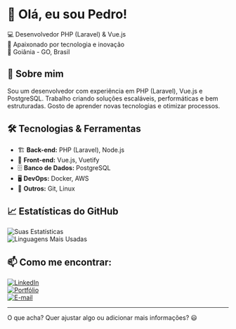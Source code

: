 # 👋 Olá, eu sou Pedro!

💻 Desenvolvedor PHP (Laravel) & Vue.js  
🚀 Apaixonado por tecnologia e inovação  
📍 Goiânia - GO, Brasil  

## 🚀 Sobre mim
Sou um desenvolvedor com experiência em PHP (Laravel), Vue.js e PostgreSQL. Trabalho criando soluções escaláveis, performáticas e bem estruturadas. Gosto de aprender novas tecnologias e otimizar processos.

## 🛠️ Tecnologias & Ferramentas
- 🏗 **Back-end:** PHP (Laravel), Node.js  
- 🎨 **Front-end:** Vue.js, Vuetify  
- 🗄 **Banco de Dados:** PostgreSQL  
- 🖥 **DevOps:** Docker, AWS  
- 🔧 **Outros:** Git, Linux  

## 📈 Estatísticas do GitHub
![Suas Estatísticas](https://github-readme-stats.vercel.app/api?username=pedro&show_icons=true&theme=dark)  
![Linguagens Mais Usadas](https://github-readme-stats.vercel.app/api/top-langs/?username=pedro&layout=compact&theme=dark)

## 📫 Como me encontrar:
[![LinkedIn](https://img.shields.io/badge/LinkedIn-0077B5?style=for-the-badge&logo=linkedin&logoColor=white)](https://www.linkedin.com/in/pedro-062/)  
[![Portfólio](https://img.shields.io/badge/Portfólio-000?style=for-the-badge&logo=website&logoColor=white)](https://github.com/pedro-062)  
[![E-mail](https://img.shields.io/badge/Email-D14836?style=for-the-badge&logo=gmail&logoColor=white)](mailto:pedro@email.com)  

---

O que acha? Quer ajustar algo ou adicionar mais informações? 😃
